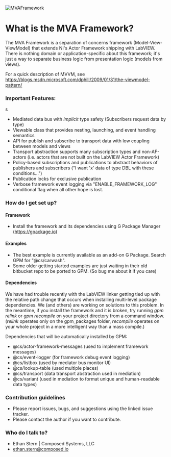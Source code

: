 ![MVAFramework](https://bitbucket.org/composedsystems/mva-framework/raw/65a57cd09ac7f296d4c8287b8fb4579cf4f080f1/MVAFramework.png)

# What is the MVA Framework? #

The MVA Framework is a separation of concerns framework (Model-View-ViewModel) that extends NI's Actor Framework shipping with LabVIEW. There is nothing domain or application-specific about this framework; it's just a way to separate business logic from presentation logic (models from views).

For a quick description of MVVM, see https://blogs.msdn.microsoft.com/dphill/2009/01/31/the-viewmodel-pattern/

### Important Features: ###
s
* Mediated data bus with *implicit* type safety (Subscribers request data by type)
* Viewable class that provides nesting, launching, and event handling semantics
* API for publish and subscribe to transport data with low coupling between models and views
* Transport abstraction supports many subscription types and non-AF-actors (i.e. actors that are not built on the LabVIEW Actor Framework)
* Policy-based subscriptions and publications to abstract behaviors of publishers and subscribers ("I want 'x' data of type DBL with these conditions...")
* Publication locks for exclusive publication
* Verbose framework event logging via "ENABLE_FRAMEWORK_LOG" conditional flag when all other hope is lost.

### How do I get set up? ###

#### Framework
* Install the framework and its dependencies using G Package Manager (https://gpackage.io)

#### Examples
* The best example is currently available as an add-on G Package. Search GPM for "@cs/carwash".
* Some older getting started examples are just waiting in their old bitbucket repo to be ported to GPM. (So bug me about it if you care)

#### Dependencies
We have had trouble recently with the LabVIEW linker getting tied up with the relative path change that occurs when installing multi-level package dependencies. We (and others) are working on solutions to this problem. In the meantime, if you install the framework and it is broken, try running *gpm relink* or *gpm recompile* on your project directory from a command window. (*relink* operates only on the gpm_packages folder, *recompile* operates on your whole project in a more intelligent way than a mass compile.)

Dependencies that will be automatically installed by GPM:
* @cs/actor-framework-messages (used to implement framework messages)
* @cs/event-logger (for framework debug event logging)
* @cs/listbox (used by mediator bus monitor UI)
* @cs/lookup-table (used multiple places)
* @cs/transport (data transport abstraction used in mediation)
* @cs/variant (used in mediation to format unique and human-readable data types)

### Contribution guidelines ###
* Please report issues, bugs, and suggestions using the linked issue tracker.
* Please contact the author if you want to contribute.

### Who do I talk to? ###
* Ethan Stern | Composed Systems, LLC
* ethan.stern@composed.io
